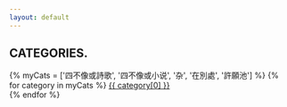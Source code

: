 ```yaml
---
layout: default
---
```


<h2>CATEGORIES.</h2>
<p>
    {% myCats = ['四不像或詩歌', '四不像或小说', '杂', '在別處', '許願池'] %}
    {% for category in myCats %} <!-- site.categories -->
    <a href="/category/{{ myCats[0] }}">
        {{ category[0] }}
    </a>
    <br>
    {% endfor %}
</p>
